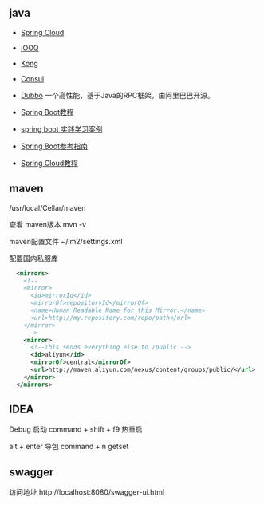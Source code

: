 ## java

- [Spring Cloud](https://springcloud.cc/spring-cloud-brixton.html)
- [jOOQ](http://www.jooq.org/)
- [Kong](https://getkong.org/)
- [Consul](https://www.consul.io/)

- [Dubbo](https://github.com/alibaba/dubbo) 一个高性能，基于Java的RPC框架，由阿里巴巴开源。


- [Spring Boot教程](https://github.com/dyc87112/SpringBoot-Learning)
- [spring boot 实践学习案例](https://gitee.com/jeff1993/springboot-learning-example)
- [Spring Boot参考指南](http://blog.didispace.com/books/spring-boot-reference/)
- [Spring Cloud教程](https://github.com/dyc87112/SpringCloud-Learning)


## maven

/usr/local/Cellar/maven

查看 maven版本
mvn -v

maven配置文件
~/.m2/settings.xml

配置国内私服库

```xml
  <mirrors>
    <!--
    <mirror>
      <id>mirrorId</id>
      <mirrorOf>repositoryId</mirrorOf>
      <name>Human Readable Name for this Mirror.</name>
      <url>http://my.repository.com/repo/path</url>
    </mirror>
     -->
    <mirror>
      <!--This sends everything else to /public -->
      <id>aliyun</id>
      <mirrorOf>central</mirrorOf> 
      <url>http://maven.aliyun.com/nexus/content/groups/public/</url>
    </mirror>
  </mirrors>
```


## IDEA

Debug 启动
command + shift + f9 热重启

alt + enter 导包
command + n getset



## swagger

访问地址
http://localhost:8080/swagger-ui.html
